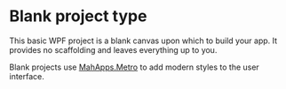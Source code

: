 # Blank project type

This basic WPF project is a blank canvas upon which to build your app. It provides no scaffolding and leaves everything up to you.

Blank projects use [MahApps.Metro](../mahapps-metro.md) to add modern styles to the user interface.